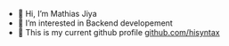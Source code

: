 - 👋 Hi, I’m Mathias Jiya
- 👀 I’m interested in Backend developement
- 🌱 This is my current github profile [github.com/hisyntax](https://github.com/hisyntax)
